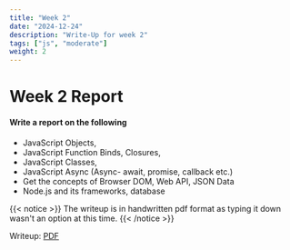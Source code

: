 ```yaml
---
title: "Week 2"
date: "2024-12-24"
description: "Write-Up for week 2"
tags: ["js", "moderate"]
weight: 2
---
```

# Week 2 Report
#### Write a report on the following
* JavaScript Objects,
* JavaScript Function Binds, Closures,
* JavaScript Classes,
* JavaScript Async (Async- await, promise, callback etc.)
* Get the concepts of Browser DOM, Web API, JSON Data
* Node.js and its frameworks, database

{{< notice >}}
The writeup is in handwritten pdf format as typing it down wasn't an option at this time.
{{< /notice >}}

Writeup: [PDF](/iic-fgp/pdfs/week2_writeup.pdf)
